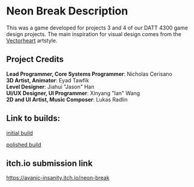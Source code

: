 # Neon Break Description
This was a game developed for projects 3 and 4 of our DATT 4300 game design projects. The main inspiration for visual design
comes from the [Vectorheart](https://cari.institute/aesthetics/vectorheart) artstyle. 

## Project Credits
<b>Lead Programmer, Core Systems Programmer</b>: Nicholas Cerisano<br>
<b>3D Artist, Animator</b>: Eyad Tawfik<br>
<b>Level Designer</b>: Jiahui "Jason" Han<br>
<b>UI/UX Designer, UI Programmer</b>: Xinyang "Ian" Wang<br>
<b>2D and UI Artist, Music Composer</b>: Lukas Radlin<br>

## Link to builds:

[initial build](https://github.com/EpicNicks/VectorheartGame/releases/tag/Project_3)

[polished build](https://github.com/EpicNicks/VectorheartGame/releases/tag/Project_4)

## itch.io submission link
https://avanic-insanity.itch.io/neon-break
